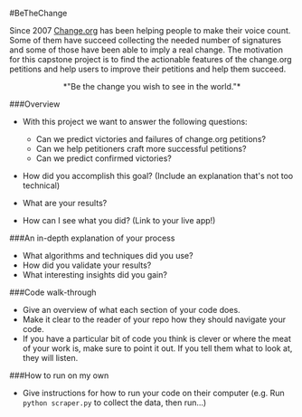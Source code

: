 #BeTheChange



Since 2007 [Change.org](https://www.change.org/) has been helping people to make their voice count. Some of them
have succeed collecting the needed number of signatures and some of those have been able to imply a real change.
The motivation for this capstone project is to find the actionable features of the change.org petitions and help users to
improve their petitions and help them succeed.

<center>*"Be the change you wish to see in the world."*</center>


###Overview

* With this project we want to answer the following questions:

    * Can we predict victories and failures of change.org petitions?
    * Can we help petitioners craft more successful petitions?
    * Can we predict confirmed victories?

* How did you accomplish this goal? (Include an explanation that's not too technical)
* What are your results?
* How can I see what you did? (Link to your live app!)

###An in-depth explanation of your process

* What algorithms and techniques did you use?
* How did you validate your results?
* What interesting insights did you gain?

###Code walk-through

* Give an overview of what each section of your code does.
* Make it clear to the reader of your repo how they should navigate your code.
* If you have a particular bit of code you think is clever or where the meat of your work is, make sure to point it out. If you tell them what to look at, they will listen.

###How to run on my own

* Give instructions for how to run your code on their computer (e.g. Run `python scraper.py` to collect the data, then run...)




